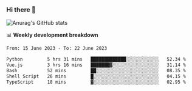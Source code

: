 ### Hi there 👋
![Anurag's GitHub stats](https://github-readme-stats.vercel.app/api?username=jami1024&show_icons=true&theme=radical)

📊 **Weekly development breakdown**
<!--START_SECTION:waka-->

```txt
From: 15 June 2023 - To: 22 June 2023

Python         5 hrs 31 mins   █████████████░░░░░░░░░░░░   52.34 %
Vue.js         3 hrs 16 mins   ███████▓░░░░░░░░░░░░░░░░░   31.14 %
Bash           52 mins         ██░░░░░░░░░░░░░░░░░░░░░░░   08.35 %
Shell Script   26 mins         █░░░░░░░░░░░░░░░░░░░░░░░░   04.15 %
TypeScript     18 mins         ▓░░░░░░░░░░░░░░░░░░░░░░░░   02.95 %
```

<!--END_SECTION:waka-->
<!--
**jami1024/jami1024** is a ✨ _special_ ✨ repository because its `README.md` (this file) appears on your GitHub profile.

Here are some ideas to get you started:

- 🔭 I’m currently working on ...
- 🌱 I’m currently learning ...
- 👯 I’m looking to collaborate on ...
- 🤔 I’m looking for help with ...
- 💬 Ask me about ...
- 📫 How to reach me: ...
- 😄 Pronouns: ...
- ⚡ Fun fact: ...
-->
